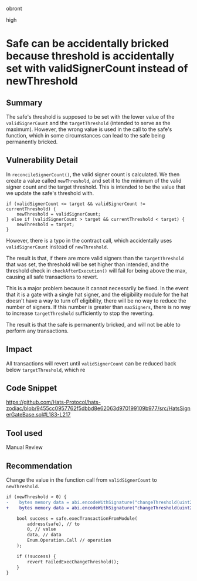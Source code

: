 obront

high

# Safe can be accidentally bricked because threshold is accidentally set with validSignerCount instead of newThreshold

## Summary

The safe's threshold is supposed to be set with the lower value of the `validSignerCount` and the `targetThreshold` (intended to serve as the maximum). However, the wrong value is used in the call to the safe's function, which in some circumstances can lead to the safe being permanently bricked.

## Vulnerability Detail

In `reconcileSignerCount()`, the valid signer count is calculated. We then create a value called `newThreshold`, and set it to the minimum of the valid signer count and the target threshold. This is intended to be the value that we update the safe's threshold with.

```solidity
if (validSignerCount <= target && validSignerCount != currentThreshold) {
    newThreshold = validSignerCount;
} else if (validSignerCount > target && currentThreshold < target) {
    newThreshold = target;
}
```

However, there is a typo in the contract call, which accidentally uses `validSignerCount` instead of `newThreshold`.

The result is that, if there are more valid signers than the `targetThreshold` that was set, the threshold will be set higher than intended, and the threshold check in `checkAfterExecution()` will fail for being above the max, causing all safe transactions to revert.

This is a major problem because it cannot necessarily be fixed. In the event that it is a gate with a single hat signer, and the eligibility module for the hat doesn't have a way to turn off eligibility, there will be no way to reduce the number of signers. If this number is greater than `maxSigners`, there is no way to increase `targetThreshold` sufficiently to stop the reverting. 

The result is that the safe is permanently bricked, and will not be able to perform any transactions.

## Impact

All transactions will revert until `validSignerCount` can be reduced back below `targetThreshold`, which re

## Code Snippet

https://github.com/Hats-Protocol/hats-zodiac/blob/9455cc0957762f5dbbd8e62063d970199109b977/src/HatsSignerGateBase.sol#L183-L217

## Tool used

Manual Review

## Recommendation

Change the value in the function call from `validSignerCount` to `newThreshold`.

```diff
if (newThreshold > 0) {
-    bytes memory data = abi.encodeWithSignature("changeThreshold(uint256)", validSignerCount);
+    bytes memory data = abi.encodeWithSignature("changeThreshold(uint256)", newThreshold);

    bool success = safe.execTransactionFromModule(
        address(safe), // to
        0, // value
        data, // data
        Enum.Operation.Call // operation
    );

    if (!success) {
        revert FailedExecChangeThreshold();
    }
}
```